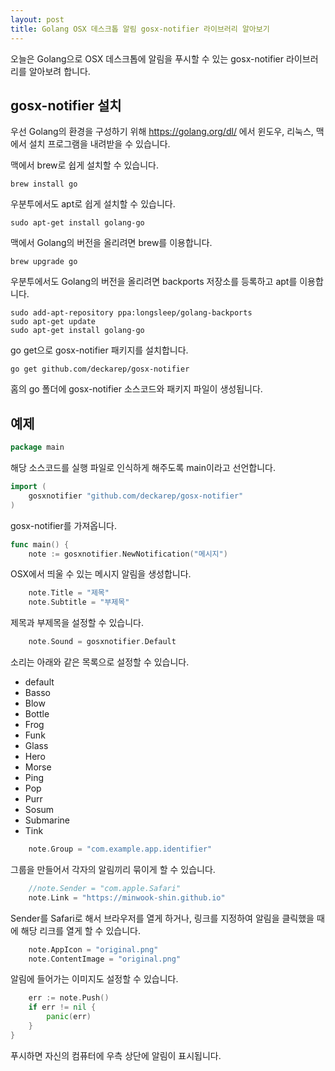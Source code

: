 ```yaml
---
layout: post
title: Golang OSX 데스크톱 알림 gosx-notifier 라이브러리 알아보기
---
```


오늘은 Golang으로 OSX 데스크톱에 알림을 푸시할 수 있는 gosx-notifier 라이브러리를 알아보려 합니다.

## gosx-notifier 설치

우선 Golang의 환경을 구성하기 위해 https://golang.org/dl/ 에서 윈도우, 리눅스, 맥에서 설치 프로그램을 내려받을 수 있습니다.

맥에서 brew로 쉽게 설치할 수 있습니다.

```
brew install go
```

우분투에서도 apt로 쉽게 설치할 수 있습니다.

```
sudo apt-get install golang-go
```

맥에서 Golang의 버전을 올리려면 brew를 이용합니다.

```
brew upgrade go
```

우분투에서도 Golang의 버전을 올리려면 backports 저장소를 등록하고 apt를 이용합니다.

```
sudo add-apt-repository ppa:longsleep/golang-backports
sudo apt-get update
sudo apt-get install golang-go
```

go get으로 gosx-notifier 패키지를 설치합니다.

```
go get github.com/deckarep/gosx-notifier
```

홈의 go 폴더에 gosx-notifier 소스코드와 패키지 파일이 생성됩니다.

## 예제

```go
package main
```

해당 소스코드를 실행 파일로 인식하게 해주도록 main이라고 선언합니다.

```go
import (
	gosxnotifier "github.com/deckarep/gosx-notifier"
)
```

gosx-notifier를 가져옵니다.

```go
func main() {
	note := gosxnotifier.NewNotification("메시지")
```

OSX에서 띄울 수 있는 메시지 알림을 생성합니다.

```go
	note.Title = "제목"
	note.Subtitle = "부제목"
```

제목과 부제목을 설정할 수 있습니다.

```go
	note.Sound = gosxnotifier.Default
```

소리는 아래와 같은 목록으로 설정할 수 있습니다.

* default
* Basso
* Blow
* Bottle
* Frog
* Funk
* Glass
* Hero
* Morse
* Ping
* Pop
* Purr
* Sosum
* Submarine
* Tink

```go
	note.Group = "com.example.app.identifier"
```

그룹을 만들어서 각자의 알림끼리 묶이게 할 수 있습니다.

```go
	//note.Sender = "com.apple.Safari"
	note.Link = "https://minwook-shin.github.io"
```

Sender를 Safari로 해서 브라우저를 열게 하거나, 링크를 지정하여 알림을 클릭했을 때에 해당 리크를 열게 할 수 있습니다.

```go
	note.AppIcon = "original.png"
	note.ContentImage = "original.png"
```

알림에 들어가는 이미지도 설정할 수 있습니다.

```go
	err := note.Push()
	if err != nil {
		panic(err)
	}
}
```

푸시하면 자신의 컴퓨터에 우측 상단에 알림이 표시됩니다.